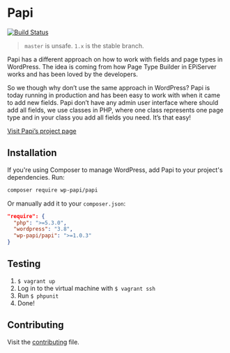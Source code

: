 # Papi

[![Build Status](https://travis-ci.org/wp-papi/papi.svg?branch=master)](https://travis-ci.org/wp-papi/papi)

> `master` is unsafe. `1.x` is the stable branch.

Papi has a different approach on how to work with fields and page types in WordPress. The idea is coming from how Page Type Builder in EPiServer works and has been loved by the developers.

So we though why don’t use the same approach in WordPress? Papi is today running in production and has been easy to work with when it came to add new fields. Papi don’t have any admin user interface where should add all fields, we use classes in PHP, where one class represents one page type and in your class you add all fields you need. It’s that easy!

[Visit Papi’s project page](http://wp-papi.github.io/)

## Installation

If you're using Composer to manage WordPress, add Papi to your project's dependencies. Run:

```sh
composer require wp-papi/papi
```

Or manually add it to your `composer.json`:

```json
"require": {
  "php": ">=5.3.0",
  "wordpress": "3.8",
  "wp-papi/papi": ">=1.0.3"
}
```

## Testing

1. `$ vagrant up`
2. Log in to the virtual machine with `$ vagrant ssh`
3. Run `$ phpunit`
4. Done!

## Contributing

Visit the [contributing](CONTRIBUTING.md) file.
